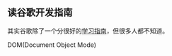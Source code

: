 ## 读谷歌开发指南

其实谷歌除了一个分很好的[学习指南](https://developers.google.com/web/fundamentals/?hl=zh-cn)，但很多人都不知道。

DOM(Document Object Mode)
